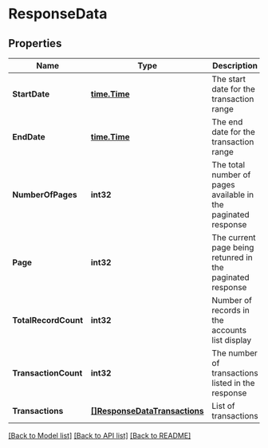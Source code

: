 # ResponseData

## Properties
Name | Type | Description | Notes
------------ | ------------- | ------------- | -------------
**StartDate** | [**time.Time**](time.Time.md) | The start date for the transaction range | [default to null]
**EndDate** | [**time.Time**](time.Time.md) | The end date for the transaction range | [default to null]
**NumberOfPages** | **int32** | The total number of pages available in the paginated response | [default to null]
**Page** | **int32** | The current page being retunred in the paginated response | [default to null]
**TotalRecordCount** | **int32** | Number of records in the accounts list display | [default to null]
**TransactionCount** | **int32** | The number of transactions listed in the response | [default to null]
**Transactions** | [**[]ResponseDataTransactions**](ResponseData_transactions.md) | List of transactions | [default to null]

[[Back to Model list]](../README.md#documentation-for-models) [[Back to API list]](../README.md#documentation-for-api-endpoints) [[Back to README]](../README.md)

